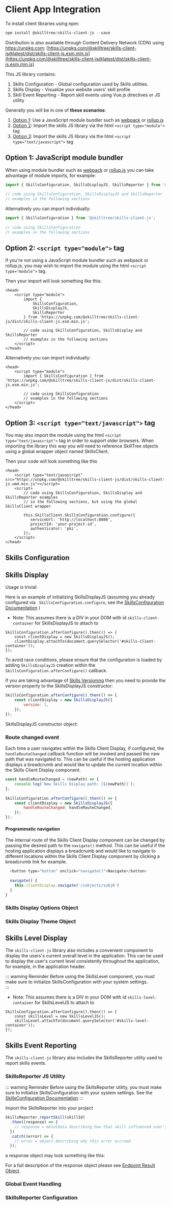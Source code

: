 # Client App Integration

To install client libraries using npm:

``` js
npm install @skilltree/skills-client-js --save
```

Distribution is also available through Content Delivery Network (CDN) using https://unpkg.com:
[https://unpkg.com/@skilltree/skills-client-js@latest/dist/skills-client-js.esm.min.js](https://unpkg.com/@skilltree/skills-client-js@latest/dist/skills-client-js.esm.min.js)

This JS library contains: 
1. Skills Configuration - Global configuration used by Skills utilities.
1. Skills Display - Visualize your website users' skill profile
1. Skill Event Reporting - Report skill events using Vue.js directives or JS utility

Generally you will be in one of **these scenarios**: 
1. [Option 1](/skills-client/js.html#option-1-javascript-module-bundler): Use a JavaScript module bundler such as [webpack](https://webpack.js.org/) or [rollup.js](https://rollupjs.org)
1. [Option 2](/skills-client/js.html#option-2-script-type-module-tag): Import the skills JS library via the html ```<script type="module">``` tag 
1. [Option 3](/skills-client/js.html#option-3-script-type-text-javascript-tag): Import the skills JS library via the html ```<script type="text/javascript">``` tag

## Option 1: JavaScript module bundler

When using module bundler such as [webpack](https://webpack.js.org/) or [rollup.js](https://rollupjs.org) 
you can take advantage of module imports, for example: 

```  js
import { SkillsConfiguration, SkillsDisplayJS, SkillsReporter } from '@skilltree/skills-client-js';
 
// code using SkillsConfiguration, SkillsDisplayJS and SkillsReporter
// examples in the following sections
 ```

Alternatively you can import individually:

```  js
import { SkillsConfiguration } from '@skilltree/skills-client-js';
 
// code using SkillsConfiguration
// examples in the following sections
 ``` 

## Option 2: ```<script type="module">``` tag

If you're not using a JavaScript module bundler such as webpack or rollup.js, you may wish to import the module
using the html ```<script type="module">``` tag.

Then your import will look something like this:
```   js{2}
<head>
    <script type="module">
        import {
            SkillsConfiguration,
            SkillsDisplayJS,
            SkillsReporter
        } from 'https://unpkg.com/@skilltree/skills-client-js/dist/skills-client-js.esm.min.js';

        // code using SkillsConfiguration, SkillsDisplay and SkillsReporter
        // examples in the following sections
    </script> 
</head>
 ```

Alternatively you can import individually:

```  js{2}
<head>
    <script type="module">
        import { SkillsConfiguration } from 'https://unpkg.com/@skilltree/skills-client-js/dist/skills-client-js.esm.min.js';
    
        // code using SkillsConfiguration
        // examples in the following sections
    </script> 
</head>
 ``` 

## Option 3: ```<script type="text/javascript">``` tag

You may also import the module using the html ```<script type="text/javascript">``` tag in order to support older
browsers.  When importing the library this way you will need to reference SkillTree objects  using a global wrapper 
object named SkillsClient.

Then your code will look something like this
```  js{2,7}
<head>
    <script type="text/javascript" src="https://unpkg.com/@skilltree/skills-client-js/dist/skills-client-js.umd.min.js"></script>
    <script>
        // code using SkillsConfiguration, SkillsDisplay and SkillsReporter examples
        // in the following sections, but using the global SkillsClient wrapper

        this.SkillsClient.SkillsConfiguration.configure({
           serviceUrl: 'http://localhost:8080',
           projectId: 'your-project-id',
           authenticator: 'pki',
        });
    </script> 
</head>
 ```

## Skills Configuration

<Content path="/skills-client/common/skillsConfiguration/js/clientConfig.md"/>

## Skills Display

<Content path="/skills-client/common/skillsDisplayIntro.md"/>

Usage is trivial:

Here is an example of initializing SkillsDisplayJS (assuming you already configured via ``` SkillsConfiguration.configure```, see the [SkillsConfiguration Documentation](/skills-client/js.html#skills-configuration) )
* Note: This assumes there is a DIV in your DOM with id ```skills-client-container``` for SkillsDisplayJS to attach to

``` js{2-3}
SkillsConfiguration.afterConfigure().then(() => {
    const clientDisplay = new SkillsDisplayJS();
    clientDisplay.attachTo(document.querySelector('#skills-client-container'));
});
```
To avoid race conditions, please ensure that the configuration is loaded by adding `SkillsDisplayJS` creation within the
`SkillsConfiguration.afterConfigure()` callback.

If you are taking advantage of [Skills Versioning](/dashboard/user-guide/skills.html#skills-versioning) then you need to provide the version property to 
the SkillsDisplayJS constructor:

``` js
SkillsConfiguration.afterConfigure().then(() => {
    const clientDisplay = new SkillsDisplayJS({
        version: 1,
    });
});
```

 SkillsDisplayJS constructor object:

<Content path="/skills-client/common/skillsDisplayArguments.md"/>

### Route changed event <since project="skills-client" version="3.3.0" />

Each time a user navigates within the Skills Client Display, if configured, the `handleRouteChanged` callback function will be invoked and passed the new path that was navigated to.  This can be useful if the hosting application displays a breadcrumb and would like to update the current location within the Skills Client Display component.

``` js
const handleRouteChanged = (newPath) => {
    console.log(`New Skills Display path: [${newPath}]`);
};
    
SkillsConfiguration.afterConfigure().then(() => {
    const clientDisplay = new SkillsDisplayJS({
        handleRouteChanged: handleRouteChanged,
    });
});
```

#### Programmatic navigation <since project="skills-client" version="3.3.1" />

The internal route of the Skills Client Display component can be changed by passing the desired path to the `navigate()` method.  This can be useful if the hosting application displays a breadcrumb and would like to navigate to different locations within the Skills Client Display component by clicking a breadcrumb link for example.

``` js
  <button type="button" onclick="navigate()">Navigate</button>
  
  navigate() {
    this.clientDisplay.navigate('/subjects/subj0')
  }
}
```

### Skills Display Options Object

<Content path="/skills-client/common/skillsDisplayOptionsObject.md"/>

### Skills Display Theme Object

<Content path="/skills-client/common/slillsDisplayTheme.md"/>

## Skills Level Display

The ```skills-client-js``` library also includes a convenient component to display the users's current overall level in the application. This can be
used to display the user's current level consistently throughout the application, for example, in the application header.

::: warning Reminder
Before using the SkillsLevel component, you must make sure to initialize SkillsConfiguration
with your system settings.  
:::

* Note: This assumes there is a DIV in your DOM with id ```skills-level-container``` for SkillsLevelJS to attach to

``` js{2-3}
SkillsConfiguration.afterConfigure().then(() => {
    const skillsLevel = new SkillsLevelJS();
    skillsLevel.attachTo(document.querySelector('#skills-level-container'));
});
```

## Skills Event Reporting

The ```skills-client-js```  library also includes the SkillsReporter utility used to report skills events.

### SkillsReporter JS Utility

::: warning Reminder
Before using the SkillsReporter utility, you must make sure to initialize SkillsConfiguration
with your system settings.  See the [SkillsConfiguration Documentation](/skills-client/js.html#skills-configuration) 
:::

Import the SkillsReporter into your project

``` js
SkillsReporter.reportSkill(skillId)
  .then((response) => {
    // response = metatdata describing how that skill influenced user's skills posture
  })
  .catch((error) => {
    // error = object describing why this error occrued
  });
```

a response object may look something like this:
<Content path="/skills-client/common/skillsReporter/responseObject.md"/>

For a full description of the response object please see [Endpoint Result Object](/skills-client/endpoints.html#endpoint-result-object).

### Global Event Handling

<Content path="/skills-client/common/skillsReporter/globalEventHandling.md"/>

### SkillsReporter Configuration

<Content path="/skills-client/common/skillsReporter/reporterConfiguration.md"/>


